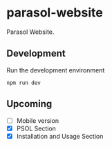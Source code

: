# parasol-website
Parasol Website.

## Development
Run the development environment

`npm run dev`


## Upcoming

- [ ] Mobile version
- [x] PSOL Section
- [x] Installation and Usage Section
